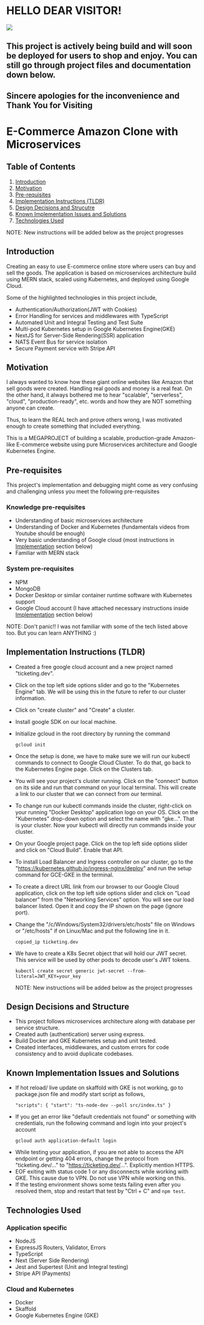 # HELLO DEAR VISITOR!

![](./images/Under-Construction-Anime.jpg)

## This project is actively being build and will soon be deployed for users to shop and enjoy. You can still go through project files and documentation down below.

## Sincere apologies for the inconvenience and Thank You for Visiting

# E-Commerce Amazon Clone with Microservices

## Table of Contents

1. [Introduction](#introduction)
1. [Motivation](#motivation)
1. [Pre-requisites](#pre-requisites)
1. [Implementation Instructions (TLDR)](#implementation-instructions-TLDR)
1. [Design Decisions and Strucutre](#design-decisions-and-strucutre)
1. [Known Implementation Issues and Solutions](#known-implementation-issues-and-solutions)
1. [Technologies Used](#technologies-used)

NOTE: New instructions will be added below as the project progresses

## Introduction

Creating an easy to use E-commerce online store where users can buy and sell the goods. The application is based on microservices architecture build using MERN stack, scaled using Kubernetes, and deployed using Google Cloud.

Some of the highlighted technologies in this project include,

- Authentication/Authorization(JWT with Cookies)
- Error Handling for services and middlewares with TypeScript
- Automated Unit and Integral Testing and Test Suite
- Multi-pod Kubernetes setup in Google Kubernetes Engine(GKE)
- NextJS for Server-Side Rendering(SSR) application
- NATS Event Bus for service isolation
- Secure Payment service with Stripe API

## Motivation

I always wanted to know how these giant online websites like Amazon that sell goods were created. Handling real goods and money is a real feat. On the other hand, it always bothered me to hear "scalable", "serverless", "cloud", "production-ready", etc. words and how they are NOT something anyone can create.

Thus, to learn the REAL tech and prove others wrong, I was motivated enough to create something that included everything.

This is a MEGAPROJECT of building a scalable, production-grade Amazon-like E-commerce website using pure Microservices architecture and Google Kubernetes Engine.

## Pre-requisites

This project's implementation and debugging might come as very confusing and challenging unless you meet the following pre-requisites

### Knowledge pre-requisites

- Understanding of basic microservices architecture
- Understanding of Docker and Kubernetes (fundamentals videos from Youtube should be enough)
- Very basic understanding of Google cloud (most instructions in [Implementation](#implementation-instructions-TLDR) section below)
- Familiar with MERN stack

### System pre-requisites

- NPM
- MongoDB
- Docker Desktop or similar container runtime software with Kubernetes support
- Google Cloud account (I have attached necessary instructions inside [Implementation](#implementation-instructions-TLDR) section below)

NOTE: Don't panic!! I was not familiar with some of the tech listed above too. But you can learn ANYTHING :)

## Implementation Instructions (TLDR)

- Created a free google cloud account and a new project named "ticketing.dev".
- Click on the top left side options slider and go to the "Kubernetes Engine" tab. We will be using this in the future to refer to our cluster information.
- Click on "create cluster" and "Create" a cluster.
- Install google SDK on our local machine.
- Initialize gcloud in the root directory by running the command

  ```
  gcloud init
  ```

- Once the setup is done, we have to make sure we will run our kubectl commands to connect to Google Cloud Cluster. To do that, go back to the Kubernetes Engine page. Click on the Clusters tab.
- You will see your project's cluster running. Click on the "connect" button on its side and run that command on your local terminal. This will create a link to our cluster that we can connect from our terminal.
- To change run our kubectl commands inside the cluster, right-click on your running "Docker Desktop" application logo on your OS. Click on the "Kubernetes" drop-down option and select the name with "gke...". That is your cluster. Now your kubectl will directly run commands inside your cluster.
- On your Google project page. Click on the top left side options slider and click on "Cloud Build". Enable that API.
- To install Load Balancer and Ingress controller on our cluster, go to the "https://kubernetes.github.io/ingress-nginx/deploy" and run the setup command for GCE-GKE in the terminal.
- To create a direct URL link from our browser to our Google Cloud application, click on the top left side options slider and click on "Load balancer" from the "Networking Services" option. You will see our load balancer listed. Open it and copy the IP shown on the page (ignore port).
- Change the "/c/Windows/System32/drivers/etc/hosts" file on Windows or "/etc/hosts" if on Linux/Mac and put the following line in it.
  ```
  copied_ip ticketing.dev
  ```
- We have to create a K8s Secret object that will hold our JWT secret. This service will be used by other pods to decode user's JWT tokens.
  ```
  kubectl create secret generic jwt-secret --from-literal=JWT_KEY=your_key
  ```
  NOTE: New instructions will be added below as the project progresses

## Design Decisions and Structure

- This project follows microservices architecture along with database per service structure.
- Created auth (authentication) server using express.
- Build Docker and GKE Kubernetes setup and unit tested.
- Created interfaces, middlewares, and custom errors for code consistency and to avoid duplicate codebases.

## Known Implementation Issues and Solutions

- If hot reload/ live update on skaffold with GKE is not working, go to package.json file and modify start script as follows,
  ```
  "scripts": { "start": "ts-node-dev --poll src/index.ts" }
  ```
- If you get an error like "default credentials not found" or something with credentials, run the following command and login into your project's account
  ```
  gcloud auth application-default login
  ```
- While testing your application, if you are not able to access the API endpoint or getting 404 errors, change the protocol from "ticketing.dev/..." to "https://ticketing.dev/...". Explicitly mention HTTPS.
- EOF exiting with status code 1 or any disconnects while working with GKE. This cause due to VPN. Do not use VPN while working on this.
- If the testing environment shows some tests failing even after you resolved them, stop and restart that test by "Ctrl + C" and `npm test`.

## Technologies Used

### Application specific

- NodeJS
- ExpressJS Routers, Validator, Errors
- TypeScript
- Next (Server Side Rendering)
- Jest and Supertest (Unit and Integral testing)
- Stripe API (Payments)

### Cloud and Kubernetes

- Docker
- Skaffold
- Google Kubernetes Engine (GKE)
